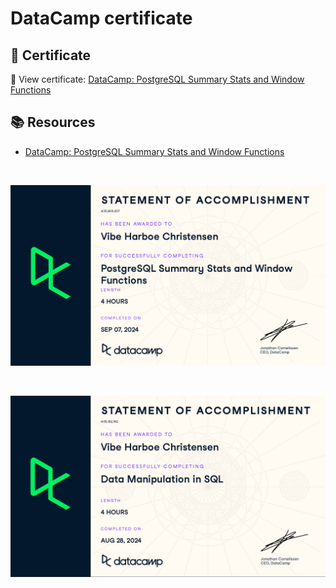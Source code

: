 # DataCamp certificate

## 📄 Certificate
🔗 View certificate: [DataCamp: PostgreSQL Summary Stats and Window Functions](https://www.datacamp.com/statement-of-accomplishment/course/b49ec92177e3c2ecced4c000c84dbbff12ccfbb8?raw=1)

## 📚 Resources
- [DataCamp: PostgreSQL Summary Stats and Window Functions](https://app.datacamp.com/learn/courses/functions-for-manipulating-data-in-postgresql)

$~$

![PostgreSQL Summary Stats and Window Functions](https://github.com/VibeHarboe/Data-Manipulation-in-SQL/blob/ce34bfbc03e73c3fec957ce52398bec57bceb4ca/visuals/PostgreSQL%20Summary%20Stats%20and%20Window%20Functions.png "PostgreSQL Summary Stats and Window Functions")

$~$

![Data Manipulation in SQL](https://github.com/VibeHarboe/Data-Manipulation-in-SQL/blob/c789b273f8ad81ba52454a243bba120b434a9723/visuals/Data%20Manipulation%20in%20SQL.png "Data Manipulation in SQL")
